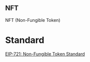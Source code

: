 ## NFT 
NFT (Non-Fungible Token)

# Standard

[EIP-721: Non-Fungible Token Standard](https://eips.ethereum.org/EIPS/eip-721)

